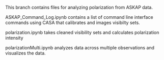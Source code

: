 This branch contains files for analyzing polarization from ASKAP data.

ASKAP_Command_Log.ipynb contains a list of command line interface commands using CASA that calibrates and images visibilty sets.

polarization.ipynb takes cleaned visibility sets and calculates polarization intensity

polarizationMulti.ipynb analyzes data across multiple observations and visualizes the data.
